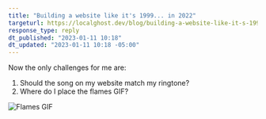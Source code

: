 ```yaml
---
title: "Building a website like it's 1999... in 2022"
targeturl: https://localghost.dev/blog/building-a-website-like-it-s-1999-in-2022/
response_type: reply
dt_published: "2023-01-11 10:18"
dt_updated: "2023-01-11 10:18 -05:00"
---
```


Now the only challenges for me are:

1. Should the song on my website match my ringtone?
2. Where do I place the flames GIF?

![Flames GIF](/files/images/flames.gif)